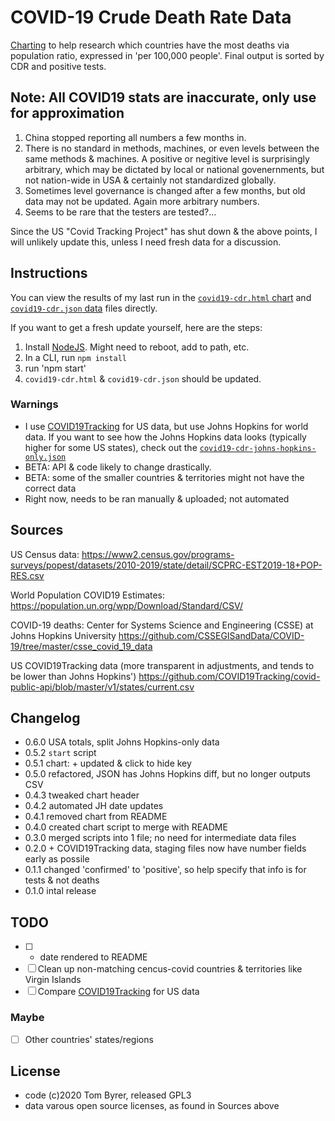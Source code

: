 # COVID-19 Crude Death Rate Data

[Charting](https://raw.githack.com/tomByrer/covid19-crude-death-rate-data/master/covid19-cdr.html) to help research which countries have the most deaths via population ratio, expressed in 'per 100,000 people'.
Final output is sorted by CDR and positive tests.

## Note: All COVID19 stats are inaccurate, only use for approximation

1. China stopped reporting all numbers a few months in.
2. There is no standard in methods, machines, or even levels between the same methods & machines.  A positive or negitive level is surprisingly arbitrary, which may be dictated by local or national govenernments, but not nation-wide in USA & certainly not standardized globally.
3. Sometimes level governance is changed after a few months, but old data may not be updated.  Again more arbitrary numbers.
4. Seems to be rare that the testers are tested?...

Since the US "Covid Tracking Project" has shut down & the above points, I will unlikely update this, unless I need fresh data for a discussion.

## Instructions

You can view the results of my last run in the [`covid19-cdr.html` chart](https://raw.githack.com/tomByrer/covid19-crude-death-rate-data/master/covid19-cdr.html) and [`covid19-cdr.json` data](https://raw.githubusercontent.com/tomByrer/covid19-crude-death-rate-data/master/covid19-cdr.json) files directly.

If you want to get a fresh update yourself, here are the steps:

1. Install [NodeJS](https://nodejs.org).  Might need to reboot, add to path, etc.
2. In a CLI, run `npm install`
3. run 'npm start'
4. `covid19-cdr.html` & `covid19-cdr.json` should be updated.

### Warnings

* I use [COVID19Tracking](https://twitter.com/COVID19Tracking) for US data, but use Johns Hopkins for world data.  If you want to see how the Johns Hopkins data looks (typically higher for some US states), check out the [`covid19-cdr-johns-hopkins-only.json`](https://raw.githubusercontent.com/tomByrer/covid19-crude-death-rate-data/master/covid19-cdr-johns-hopkins-only.json)
* BETA: API & code likely to change drastically.
* BETA: some of the smaller countries & territories might not have the correct data
* Right now, needs to be ran manually & uploaded; not automated

## Sources

US Census data:
https://www2.census.gov/programs-surveys/popest/datasets/2010-2019/state/detail/SCPRC-EST2019-18+POP-RES.csv

World Population COVID19 Estimates:
https://population.un.org/wpp/Download/Standard/CSV/

COVID-19 deaths:
Center for Systems Science and Engineering (CSSE) at Johns Hopkins University
https://github.com/CSSEGISandData/COVID-19/tree/master/csse_covid_19_data

US COVID19Tracking data (more transparent in adjustments, and tends to be lower than Johns Hopkins')
https://github.com/COVID19Tracking/covid-public-api/blob/master/v1/states/current.csv


## Changelog

+ 0.6.0 USA totals, split Johns Hopkins-only data
+ 0.5.2 `start` script
+ 0.5.1 chart: + updated & click to hide key
+ 0.5.0 refactored, JSON has Johns Hopkins diff, but no longer outputs CSV
+ 0.4.3 tweaked chart header
+ 0.4.2 automated JH date updates
+ 0.4.1 removed chart from README
+ 0.4.0 created chart script to merge with README
+ 0.3.0 merged scripts into 1 file; no need for intermediate data files
+ 0.2.0 + COVID19Tracking data, staging files now have number fields early as possile
+ 0.1.1 changed 'confirmed' to 'positive', so help specify that info is for tests & not deaths
+ 0.1.0 intal release

## TODO

-[ ] + date rendered to README
-[ ] Clean up non-matching cencus-covid countries & territories like Virgin Islands
-[ ] Compare [COVID19Tracking](https://twitter.com/COVID19Tracking) for US data

### Maybe

-[ ] Other countries' states/regions

## License

* code (c)2020 Tom Byrer, released GPL3
* data varous open source licenses, as found in Sources above
